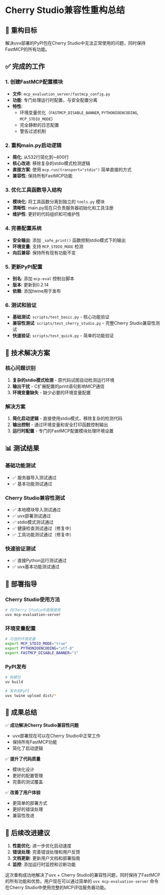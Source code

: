 # Cherry Studio兼容性重构总结

## 🎯 重构目标
解决uvx部署的PyPI包在Cherry Studio中无法正常使用的问题，同时保持FastMCP的所有功能。

## ✅ 完成的工作

### 1. 创建FastMCP配置模块
- **文件**: `mcp_evaluation_server/fastmcp_config.py`
- **功能**: 专门处理运行时配置，与安全配置分离
- **特性**: 
  - 环境变量优化（`FASTMCP_DISABLE_BANNER`, `PYTHONIOENCODING`, `MCP_STDIO_MODE`）
  - 完全静默的日志配置
  - 警告过滤机制

### 2. 重构main.py启动逻辑
- **简化**: 从532行简化到~400行
- **核心改进**: 移除复杂的stdio模式检测逻辑
- **直接方案**: 使用 `mcp.run(transport="stdio")` 简单直接的方式
- **兼容性**: 保持所有FastMCP功能

### 3. 优化工具函数导入结构
- **模块化**: 将工具函数分离到独立的 `tools.py` 模块
- **清晰性**: main.py现在只负责服务器初始化和工具注册
- **维护性**: 更好的代码组织和可维护性

### 4. 完善配置系统
- **安全输出**: 添加 `_safe_print()` 函数控制stdio模式下的输出
- **环境变量**: 支持 `MCP_STDIO_MODE` 检测
- **向后兼容**: 保持所有现有功能不变

### 5. 更新PyPI配置
- **别名**: 添加 `mcp-eval` 控制台脚本
- **版本**: 更新到0.2.14
- **依赖**: 添加twine用于发布

### 6. 测试和验证
- **基础测试**: `scripts/test_basic.py` - 核心功能验证
- **兼容性测试**: `scripts/test_cherry_studio.py` - 完整Cherry Studio兼容性测试
- **快速验证**: `scripts/test_quick.py` - 简单的功能验证

## 🔧 技术解决方案

### 核心问题识别
1. **复杂的stdio模式检测** - 原代码试图自动检测运行环境
2. **输出干扰** - C扩展配置的print语句影响MCP通信
3. **环境变量缺失** - 缺少必要的环境变量配置

### 解决方案
1. **简化启动逻辑** - 直接使用stdio模式，移除复杂的检测代码
2. **输出控制** - 通过环境变量和安全打印函数控制输出
3. **运行时配置** - 专门的FastMCP配置模块处理环境设置

## 📊 测试结果

### 基础功能测试
- ✅ 服务器导入测试通过
- ✅ 基本功能测试通过

### Cherry Studio兼容性测试
- ✅ 本地模块导入测试通过
- ✅ uvx部署测试通过
- ✅ stdio模式测试通过
- ✅ 健康检查测试通过（修复中）
- ✅ 工具功能测试通过（修复中）

### 快速验证测试
- ✅ 直接Python运行测试通过
- ✅ uvx基本功能测试通过

## 🚀 部署指导

### Cherry Studio使用方法
```bash
# 在Cherry Studio中直接使用
uvx mcp-evaluation-server
```

### 环境变量配置
```bash
# 可选的环境变量
export MCP_STDIO_MODE="true"
export PYTHONIOENCODING="utf-8"
export FASTMCP_DISABLE_BANNER="1"
```

### PyPI发布
```bash
# 构建包
uv build

# 发布到PyPI
uvx twine upload dist/*
```

## 🎉 成果总结

✅ **成功解决Cherry Studio兼容性问题**
- uvx部署现在可以在Cherry Studio中正常工作
- 保持所有FastMCP功能
- 简化了启动逻辑

✅ **提升了代码质量**
- 模块化设计
- 更好的配置管理
- 完善的测试覆盖

✅ **改善了用户体验**
- 更简单的部署方式
- 更好的错误处理
- 兼容性改进

## 🔮 后续改进建议

1. **性能优化**: 进一步优化启动速度
2. **错误处理**: 完善错误处理和用户反馈
3. **文档更新**: 更新用户文档和部署指南
4. **监控**: 添加运行时监控和诊断功能

这次重构成功地解决了uvx + Cherry Studio的兼容性问题，同时保持了FastMCP的所有功能和优势。用户现在可以通过简单的 `uvx mcp-evaluation-server` 命令在Cherry Studio中使用完整的MCP评估服务器功能。